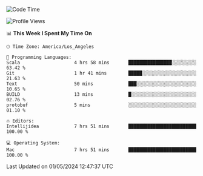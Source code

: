 <!--START_SECTION:waka-->
![Code Time](http://img.shields.io/badge/Code%20Time-960%20hrs%209%20mins-blue)

![Profile Views](http://img.shields.io/badge/Profile%20Views-0-blue)

📊 **This Week I Spent My Time On** 

```text
🕑︎ Time Zone: America/Los_Angeles

💬 Programming Languages: 
Scala                    4 hrs 58 mins       ████████████████░░░░░░░░░   63.42 % 
Git                      1 hr 41 mins        █████░░░░░░░░░░░░░░░░░░░░   21.63 % 
Text                     50 mins             ███░░░░░░░░░░░░░░░░░░░░░░   10.65 % 
BUILD                    13 mins             █░░░░░░░░░░░░░░░░░░░░░░░░   02.76 % 
protobuf                 5 mins              ░░░░░░░░░░░░░░░░░░░░░░░░░   01.10 % 

🔥 Editors: 
Intellijidea             7 hrs 51 mins       █████████████████████████   100.00 % 

💻 Operating System: 
Mac                      7 hrs 51 mins       █████████████████████████   100.00 % 
```


 Last Updated on 01/05/2024 12:47:37 UTC
<!--END_SECTION:waka-->
